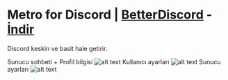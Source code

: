 # Metro for Discord | [BetterDiscord](https://github.com/rauenzi/BetterDiscordApp/releases) - [İndir](https://github.com/YCaaann/metro-for-discord/archive/master.zip)

Discord keskin ve basit hale getirir.

Sunucu sohbeti + Profil bilgisi
![alt text](https://ycaaann.gq/metro-for-discord/images/Sunucusohbeti+profilbilgisi.png)
Kullanıcı ayarları
![alt text](https://ycaaann.gq/metro-for-discord/images/Kullaniciayarlari.png)
Sunucu ayarları
![alt text](https://ycaaann.gq/metro-for-discord/images/Sunucuayarlari.png)
